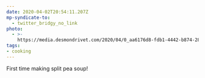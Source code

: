 ```yaml
---
date: 2020-04-02T20:54:11.207Z
mp-syndicate-to:
  - twitter_bridgy_no_link
photo:
  - >-
    https://media.desmondrivet.com/2020/04/0_aa6176d8-fdb1-4442-b874-283a5f25f223.jpg
tags:
- cooking
---
```


First time making split pea soup!
